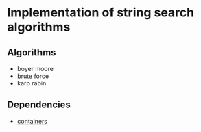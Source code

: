 # Implementation of string search algorithms

## Algorithms

* boyer moore
* brute force
* karp rabin

## Dependencies

* [containers](https://github.com/pejuko/containers)
